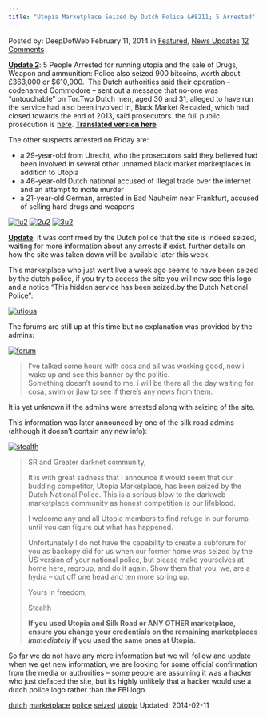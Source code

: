 ```yaml
---
title: "Utopia Marketplace Seized by Dutch Police &#8211; 5 Arrested"
---
```


<article class="post-listing post-3928 post type-post status-publish format-standard has-post-thumbnail hentry  tag-dutch tag-police tag-seized tag-utopia">
Posted by: DeepDotWeb
<span>February 11, 2014</span>
<span>in <a href="https://www.deepdotweb.com/category/deepdot-news/" rel="category tag">Featured</a>, <a href="https://www.deepdotweb.com/category/news-updates/" rel="category tag">News Updates</a></span>
<a href="/2014/02/11/utopia-marketplace-seized-by-dutch-police/#comments">12 Comments</a></span>
</p>
<p><span style="text-decoration: underline;"><strong>Update 2</strong></span>: 5 People Arrested for running utopia and the sale of Drugs, Weapon and ammunition: Police also seized 900 bitcoins, worth about £363,000 or $610,900.  The Dutch authorities said their operation &#8211; codenamed Commodore &#8211; sent out a message that no-one was &#8220;untouchable&#8221; on Tor.Two Dutch men, aged 30 and 31, alleged to have run the service had also been involved in, Black Market Reloaded, which had closed towards the end of 2013, said prosecutors. the full public prosecution is <a href="http://www.om.nl/actueel/nieuwsberichten/@162281/undercover-onderzoek/">here</a>. <a href="/2014/02/12/the-utopia-bust-details-prosecution-announcement/"><strong>Translated version here</strong></a></p>
<p>The other suspects arrested on Friday are:</p>
<ul>
<li>a 29-year-old from Utrecht, who the prosecutors said they believed had been involved in several other unnamed black market marketplaces in addition to Utopia</li>
<li>a 46-year-old Dutch national accused of illegal trade over the internet and an attempt to incite murder</li>
<li>a 21-year-old German, arrested in Bad Nauheim near Frankfurt, accused of selling hard drugs and weapons</li>
</ul>
<p><a href="/imgs/2014/02/1u2.jpg"><img class="aligncenter size-full wp-image-4053" alt="1u2" src="/imgs/2014/02/1u2.jpg" width="400" height="300" srcset="/imgs/2014/02/1u2.jpg 400w, /imgs/2014/02/1u2-300x225.jpg 300w" sizes="(max-width: 400px) 100vw, 400px"/></a> <a href="/imgs/2014/02/2u2.jpg"><img class="aligncenter size-full wp-image-4054" alt="2u2" src="/imgs/2014/02/2u2.jpg" width="400" height="300" srcset="/imgs/2014/02/2u2.jpg 400w, /imgs/2014/02/2u2-300x225.jpg 300w" sizes="(max-width: 400px) 100vw, 400px"/></a> <a href="/imgs/2014/02/3u2.jpg"><img class="aligncenter size-full wp-image-4055" alt="3u2" src="/imgs/2014/02/3u2.jpg" width="400" height="300" srcset="/imgs/2014/02/3u2.jpg 400w, /imgs/2014/02/3u2-300x225.jpg 300w" sizes="(max-width: 400px) 100vw, 400px"/></a></p>
<p><span style="text-decoration: underline;"><strong>Update</strong></span>: it was confirmed by the Dutch police that the site is indeed seized, waiting for more information about any arrests if exist. further details on how the site was taken down will be available later this week.</p>
<p>This marketplace who just went live a week ago seems to have been seized by the dutch police, if you try to access the site you will now see this logo and a notice &#8220;This hidden service has been seized.by the Dutch National Police&#8221;:</p>
<p><a href="/imgs/2014/02/utioua.png"><img class="aligncenter size-full wp-image-3929" alt="utioua" src="/imgs/2014/02/utioua.png" width="1023" height="665" srcset="/imgs/2014/02/utioua.png 1023w, /imgs/2014/02/utioua-300x195.png 300w" sizes="(max-width: 1023px) 100vw, 1023px"/></a></p>
<p>The forums are still up at this time but no explanation was provided by the admins:</p>
<p><a href="/imgs/2014/02/forum.png"><img class="aligncenter  wp-image-3930" alt="forum" src="/imgs/2014/02/forum.png" width="849" height="204" srcset="/imgs/2014/02/forum.png 1090w, /imgs/2014/02/forum-300x72.png 300w, /imgs/2014/02/forum-1024x246.png 1024w" sizes="(max-width: 849px) 100vw, 849px"/></a></p>
<blockquote><p>I&#8217;ve talked some hours with cosa and all was working good, now i wake up and see this banner by the politie.<br/>
    Something doesn&#8217;t sound to me, i will be there all the day waiting for cosa, swim or jlaw to see if there&#8217;s any news from them.</p></blockquote>
<p>It is yet unknown if the admins were arrested along with seizing of the site.</p>
<p>This information was later announced by one of the silk road admins (although it doesn&#8217;t contain any new info):</p>
<p><a href="/imgs/2014/02/stealth.png"><img class="aligncenter  wp-image-3936" alt="stealth" src="/imgs/2014/02/stealth.png" width="736" height="254" srcset="/imgs/2014/02/stealth.png 1230w, /imgs/2014/02/stealth-300x104.png 300w, /imgs/2014/02/stealth-1024x354.png 1024w" sizes="(max-width: 736px) 100vw, 736px"/></a></p>
<blockquote><p>SR and Greater darknet community,</p>
<p>It is with great sadness that I announce it would seem that our budding competitor, Utopia Marketplace, has been seized by the Dutch National Police. This is a serious blow to the darkweb marketplace community as honest competition is our lifeblood.</p>
<p>I welcome any and all Utopia members to find refuge in our forums until you can figure out what has happened.</p>
<p>Unfortunately I do not have the capability to create a subforum for you as backopy did for us when our former home was seized by the US version of your national police, but please make yourselves at home here, regroup, and do it again. Show them that you, we, are a hydra &#8211; cut off one head and ten more spring up.</p>
<p>Yours in freedom,</p>
<p>Stealth</p>
<p><strong>If you used Utopia and Silk Road or ANY OTHER marketplace, ensure you change your credentials on the remaining marketplaces <em>immediately</em> if you used the same ones at Utopia.</strong></p></blockquote>
<p>So far we do not have any more information but we will follow and update when we get new information, we are looking for some official confirmation from the media or authorities &#8211; some people are assuming it was a hacker who just defaced the site, but its highly unlikely that a hacker would use a dutch police logo rather than the FBI logo.</p>
</div>
<a href="https://www.deepdotweb.com/tag/dutch/" rel="tag">dutch</a> <a href="https://www.deepdotweb.com/tag/marketplace/" rel="tag">marketplace</a> <a href="https://www.deepdotweb.com/tag/police/" rel="tag">police</a> <a href="https://www.deepdotweb.com/tag/seized/" rel="tag">seized</a> <a href="https://www.deepdotweb.com/tag/utopia/" rel="tag">utopia</a></span> 
Updated: 2014-02-11
    
